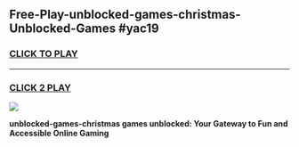 
## Free-Play-unblocked-games-christmas-Unblocked-Games #yac19
<h3>
<a href="https://news.freeplayer.one?title=unblocked-games-christmas&ref=8M">CLICK TO PLAY</a></h3>
<hr>

<h3>
<a href="https://news.freeplayer.one?title=unblocked-games-christmas&ref=8M">CLICK 2 PLAY</a>
  
</h3>

<a href="https://news.freeplayer.one?title=unblocked-games-christmas&ref=8M"><img src="https://clearcache.store/games.png"></a>


**unblocked-games-christmas games unblocked: Your Gateway to Fun and Accessible Online Gaming**
